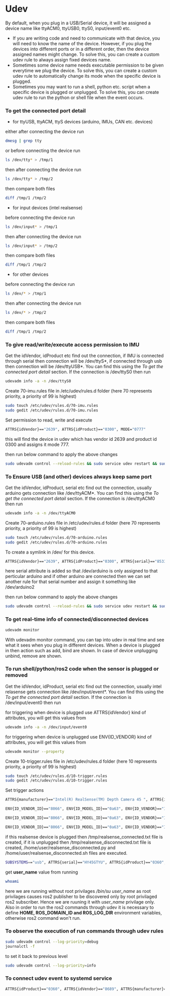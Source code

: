 # Udev

By default, when you plug in a USB/Serial device, it will be assigned a device name like ttyACM0, ttyUSB0, ttyS0, input/event0 etc. 

* If you are writing code and need to communicate with that device, you will need to know the name of the device. However, if you plug the devices into different ports or in a different order, then the device assigned names might change. To solve this, you can create a custom udev rule to always assign fixed devices name.
* Sometimes some device name needs executable permission to be given everytime we plug the device. To solve this, you can create a custom udev rule to automatically change its mode when the specific device is plugged.
* Sometimes you may want to run a shell, python etc. script when a specific device is plugged or unplugged. To solve this, you can create udev rule to run the python or shell file when the event occurs.


### To get the connected port detail

* for ttyUSB, ttyACM, ttyS devices (arduino, IMUs, CAN etc. devices)
  
either after connecting the device run

```bash
dmesg | grep tty
``` 

or before connecting the device run

```bash
ls /dev/tty* > /tmp/1
``` 

then after connecting the device run

```bash
ls /dev/tty* > /tmp/2
``` 

then compare both files

```bash
diff /tmp/1 /tmp/2
``` 

* for input devices (intel realsense)

before connecting the device run

```bash
ls /dev/input* > /tmp/1
``` 

then after connecting the device run

```bash
ls /dev/input* > /tmp/2
``` 

then compare both files

```bash
diff /tmp/1 /tmp/2
``` 

* for other devices
  
before connecting the device run

```bash
ls /dev/* > /tmp/1
``` 

then after connecting the device run

```bash
ls /dev/* > /tmp/2
``` 

then compare both files

```bash
diff /tmp/1 /tmp/2
``` 

### To give read/write/execute access permission to IMU

Get the idVendor, idProduct etc find out the connection, if IMU is connected through serial then connection will be /dev/ttyS*, if connected through usb then connection will be /dev/ttyUSB*. You can find this using the *To get the connected port detail* section.  If the connection is /dev/ttyS0 then run 

```bash
udevadm info -a -n /dev/ttyS0
```

Create 70-imu.rules file in /etc/udev/rules.d folder (here 70 represents priority, a priority of 99 is highest)

```bash
sudo touch /etc/udev/rules.d/70-imu.rules
sudo gedit /etc/udev/rules.d/70-imu.rules
```

Set permission to read, write and execute

```bash
ATTRS{idVendor}=="2639", ATTRS{idProduct}=="0300", MODE="0777"
``` 

this will find the device in udev which has vendor id 2639 and product id 0300 and assigns it mode 777.  


then run below command to apply the above changes

```bash
sudo udevadm control --reload-rules && sudo service udev restart && sudo udevadm trigger
``` 

### To Ensure USB (and other) devices always keep same port

Get the idVendor, idProduct, serial etc find out the connection, usually arduino gets connection like /dev/ttyACM*. You can find this using the *To get the connected port detail* section.  If the connection is /dev/ttyACM0 then run 

```bash
udevadm info -a -n /dev/ttyACM0
```

Create 70-arduino.rules file in /etc/udev/rules.d folder (here 70 represents priority, a priority of 99 is highest)

```bash
sudo touch /etc/udev/rules.d/70-arduino.rules
sudo gedit /etc/udev/rules.d/70-arduino.rules
```

To create a symlink in /dev/ for this device.

```bash
ATTRS{idVendor}=="2639", ATTRS{idProduct}=="0300", ATTRS{serial}=="85334343638351804042", SYMLINK+="arduino"
``` 

here serial attribute is added so that /dev/arduino is only assigned to that perticular arduino and if other arduino are connected then we can set another rule for that serial number and assign it something like /dev/arduino2

then run below command to apply the above changes

```bash
sudo udevadm control --reload-rules && sudo service udev restart && sudo udevadm trigger
``` 

### To get real-time info of connected/disconnected devices

```bash
udevadm monitor
``` 

With udevadm monitor command, you can tap into udev in real time and see what it sees when you plug in different devices. When a device is plugged in then action such as add, bind are shown. In case of device unplugging unbind, remove are shown.


### To run shell/python/ros2 code when the sensor is plugged or removed

Get the idVendor, idProduct, serial etc find out the connection, usually intel relasense gets connection like /dev/input/event*. You can find this using the *To get the connected port detail* section.  If the connection is /dev/input/event0 then run 

for triggering when device is plugged use ATTRS{idVendor} kind of attributes, you will get this values from 

```bash
udevadm info -a -n /dev/input/event0
```

for triggering when device is unplugged use ENV{ID_VENDOR} kind of attributes, you will get this values from 

```bash
udevadm monitor --property
```

Create 10-trigger.rules file in /etc/udev/rules.d folder (here 10 represents priority, a priority of 99 is highest)

```bash
sudo touch /etc/udev/rules.d/10-trigger.rules
sudo gedit /etc/udev/rules.d/10-trigger.rules
```

Set trigger actions

```bash
ATTRS{manufacturer}=="Intel(R) RealSense(TM) Depth Camera 45 ", ATTRS{idVendor}=="8066", ATTRS{idProduct}=="0a63", ATTRS{serial}=="93022392", ACTION=="add", RUN+="/usr/bin/touch /tmp/realsense_connected.txt"

ENV{ID_VENDOR_ID}=="8066", ENV{ID_MODEL_ID}=="0a63", ENV{ID_VENDOR}=="Intel_R__RealSense_TM__Depth_Camera_45", ENV{ID_SERIAL_SHORT}=="93022392", ACTION=="remove", RUN+="/usr/bin/touch /tmp/realsense_disconnected.txt"

ENV{ID_VENDOR_ID}=="8066", ENV{ID_MODEL_ID}=="0a63", ENV{ID_VENDOR}=="Intel_R__RealSense_TM__Depth_Camera_45", ENV{ID_SERIAL_SHORT}=="93022392", ACTION=="remove", RUN+="/usr/bin/python3 /home/user/realsense_disconnected.py"

ENV{ID_VENDOR_ID}=="8066", ENV{ID_MODEL_ID}=="0a63", ENV{ID_VENDOR}=="Intel_R__RealSense_TM__Depth_Camera_45", ENV{ID_SERIAL_SHORT}=="93022392", ACTION=="remove", RUN+="/usr/bin/bash /home/user/realsense_disconnected.sh"
```

if this realsense device is plugged then /tmp/realsense_connected.txt file is created, if it is unplugged then /tmp/realsense_disconnected.txt file is created, /home/user/realsense_disconnected.py and /home/user/realsense_disconnected.sh files are executed.

```bash
SUBSYSTEMS=="usb", ATTRS{serial}=="HY45GTYU", ATTRS{idProduct}=="0360", ATTRS{idVendor}=="8689", ATTRS{manufacturer}=="IMU", ACTION=="add", RUN+="/bin/su user_name -c 'export HOME=root; export ROS_DOMAIN_ID=0; export ROS_LOG_DIR=/home/user_name/log; source /opt/ros/humble/setup.bash; ros2 topic pub -1 -w 0 /imu_status std_msgs/msg/String \"data: \"device_plugged_in\"\"'"
```

get **user_name** value from running 
```bash
whoami
```
here we are running without root privilages */bin/su user_name* as root privilages causes ros2 publisher to be discovered only by root privilaged ros2 subscriber. Hence we are ruuning it with *user_name* privilage only. Also in order to run the ros2 commands through udev it is necessary to define **HOME, ROS_DOMAIN_ID and ROS_LOG_DIR** environment variables, otherwise ros2 command won't run.


### To observe the execution of run commands through udev rules 

```bash
sudo udevadm control --log-priority=debug
journalctl -f
```

to set it back to previous level

```bash
sudo udevadm control --log-priority=info
```

### To connect udev event to systemd service

```bash
ATTRS{idProduct}=="0360", ATTRS{idVendor}=="8689", ATTRS{manufacturer}=="IMU", ACTION=="add", TAG+="systemd", ENV{SYSTEMD_WANTS}+="my-ros2-publisher.service"
```
